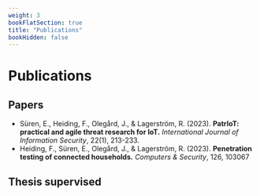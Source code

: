 ```yaml
---
weight: 3
bookFlatSection: true
title: "Publications"
bookHidden: false
---
```


# Publications


## Papers

- Süren, E., Heiding, F., Olegård, J., & Lagerström, R. (2023). **PatrIoT: practical and agile threat research for IoT.** *International Journal of Information Security*, 22(1), 213-233.
- Heiding, F., Süren, E., Olegård, J., & Lagerström, R. (2023). **Penetration testing of connected households.** *Computers & Security*, 126, 103067

## Thesis supervised

